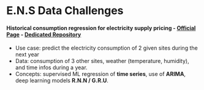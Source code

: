 # E.N.S Data Challenges

#### Historical consumption regression for electricity supply pricing - [Official Page](https://challengedata.ens.fr/challenges/12) - [Dedicated Repository](https://github.com/obrunet/Historical-consumption-regression-for-electricity-supply-pricing)
* Use case: predict the electricity consumption of 2 given sites during the next year
* Data: consumption of 3 other sites, weather (temperature, humidity), and time infos during a year.
* Concepts: supervised ML regression of __time series__, use of __ARIMA__, deep learning models __R.N.N / G.R.U__. 

